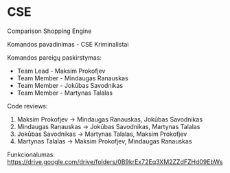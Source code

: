 # CSE
Comparison Shopping Engine

Komandos pavadinimas - CSE Kriminalistai

Komandos pareigų paskirstymas:
<ul>
  <li>Team Lead - Maksim Prokofjev</li>
  <li>Team Member - Mindaugas Ranauskas</li>
  <li>Team Member - Jokūbas Savodnikas</li>
  <li>Team Member - Martynas Talalas</li>
</ul>

Code reviews:
1. Maksim Prokofjev -> Mindaugas Ranauskas, Jokūbas Savodnikas<br>
2. Mindaugas Ranauskas -> Jokūbas Savodnikas, Martynas Talalas<br>
3. Jokūbas Savodnikas -> Martynas Talalas, Maksim Prokofjev<br>
4. Martynas Talalas -> Maksim Prokofjev, Mindaugas Ranauskas<br>

Funkcionalumas: https://drive.google.com/drive/folders/0B9krEx72Eq3XM2ZZdFZHd09EbWs

